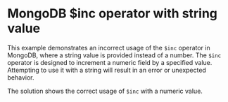 # MongoDB $inc operator with string value
This example demonstrates an incorrect usage of the `$inc` operator in MongoDB, where a string value is provided instead of a number.  The `$inc` operator is designed to increment a numeric field by a specified value.  Attempting to use it with a string will result in an error or unexpected behavior.

The solution shows the correct usage of `$inc` with a numeric value.
